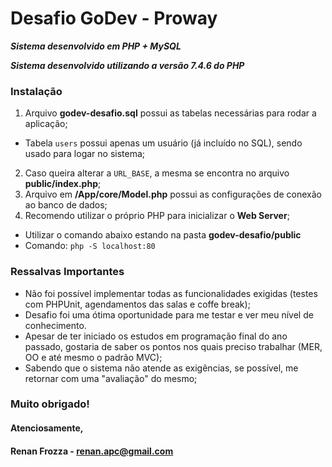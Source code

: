 # Desafio GoDev - Proway

**_Sistema desenvolvido em PHP + MySQL_**

**_Sistema desenvolvido utilizando a versão 7.4.6 do PHP_**

### Instalação

1. Arquivo **godev-desafio.sql** possui as tabelas necessárias para rodar a aplicação;

- Tabela ```users``` possui apenas um usuário (já incluído no SQL), sendo usado para logar no sistema;
2. Caso queira alterar a ```URL_BASE```, a mesma se encontra no arquivo **public/index.php**;
3. Arquivo em **/App/core/Model.php** possui as configurações de conexão ao banco de dados;
4. Recomendo utilizar o próprio PHP para inicializar o **Web Server**;
- Utilizar o comando abaixo estando na pasta **godev-desafio/public**
- Comando: ```php -S localhost:80```

### Ressalvas Importantes
- Não foi possível implementar todas as funcionalidades exigidas (testes com PHPUnit, agendamentos das salas e coffe break);
- Desafio foi uma ótima oportunidade para me testar e ver meu nível de conhecimento.
- Apesar de ter iniciado os estudos em programação final do ano passado, gostaria de saber os pontos nos quais preciso trabalhar (MER, OO e até mesmo o padrão MVC);
- Sabendo que o sistema não atende as exigências, se possível, me retornar com uma "avaliação" do mesmo;

### Muito obrigado!
#### Atenciosamente,
#### Renan Frozza - renan.apc@gmail.com
